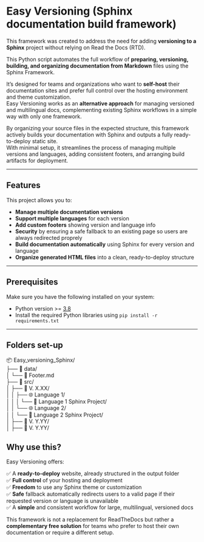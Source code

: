 # Easy Versioning (Sphinx documentation build framework)
  
This framework was created to address the need for adding **versioning to a Sphinx** project without relying on Read the Docs (RTD).  
  
This Python script automates the full workflow of **preparing, versioning, building, and organizing documentation from Markdown** files using the Sphinx Framework.  

It’s designed for teams and organizations who want to **self-host** their documentation sites and prefer full control over the hosting environment and theme customization.  
Easy Versioning works as an **alternative approach** for managing versioned and multilingual docs, complementing existing Sphinx workflows in a simple way with only one framework.

By organizing your source files in the expected structure, this framework actively builds your documentation with Sphinx and outputs a fully ready-to-deploy static site.  
With minimal setup, it streamlines the process of managing multiple versions and languages, adding consistent footers, and arranging build artifacts for deployment.

---

## Features

This project allows you to:

-  **Manage multiple documentation versions**
-  **Support multiple languages** for each version
-  **Add custom footers** showing version and language info
-  **Security** by ensuring a safe fallback to an existing page so users are always redirected proprely
-  **Build documentation automatically** using Sphinx for every version and language
-  **Organize generated HTML files** into a clean, ready-to-deploy structure

---

## Prerequisites

Make sure you have the following installed on your system:

- Python version >= [3.8](https://www.python.org/downloads/)
- Install the required Python libraries using `pip install -r requirements.txt`

---

## Folders set-up  
📦 Easy_versioning_Sphinx/  
├── 📂 data/  
│   └── 📄 Footer.md  
├── 📂 src/  
│   ├── 📁 V. X.XX/  
│   │   ├── 🌐 Language 1/  
│   │   │   └── 📘 Language 1 Sphinx Project/  
│   │   └── 🌐 Language 2/  
│   │       └── 📘 Language 2 Sphinx Project/  
│   ├── 📁 V. Y.YY/  
│   ├── 📁 V. Y.YY/  



## Why use this?

Easy Versioning offers:
  
✅ A **ready-to-deploy** website, already structured in the output folder  
✅ **Full control** of your hosting and deployment  
✅ **Freedom** to use any Sphinx theme or customization  
✅ **Safe** fallback automatically redirects users to a valid page if their requested version or language is unavailable  
✅ A **simple** and consistent workflow for large, multilingual, versioned docs  

This framework is not a replacement for ReadTheDocs but rather a **complementary free solution** for teams who prefer to host their own documentation or require a different setup.
